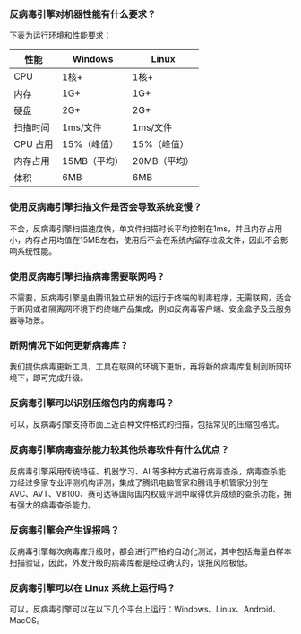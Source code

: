 ### 反病毒引擎对机器性能有什么要求？
下表为运行环境和性能要求：

| 性能 | Windows |  Linux |
| ------|--------------|-------- |
| CPU   | 1核+     |1核+ |
| 内存    | 1G+     |1G+ |
| 硬盘    | 2G+    |2G+ |
| 扫描时间  | 1ms/文件  |1ms/文件 |
| CPU 占用 | 15%（峰值） |15%（峰值） |
| 内存占用  | 15MB（平均） |20MB（平均） |
| 体积    | 6MB     | 6MB  |

### 使用反病毒引擎扫描文件是否会导致系统变慢？
不会，反病毒引擎扫描速度快，单文件扫描时长平均控制在1ms，并且内存占用小，内存占用均值在15MB左右，使用后不会在系统内留存垃圾文件，因此不会影响系统性能。

### 使用反病毒引擎扫描病毒需要联网吗？
不需要，反病毒引擎是由腾讯独立研发的运行于终端的判毒程序，无需联网，适合于断网或者隔离网环境下的终端产品集成，例如反病毒客户端、安全盒子及云服务器等场景。

### 断网情况下如何更新病毒库？
我们提供病毒更新工具，工具在联网的环境下更新，再将新的病毒库复制到断网环境下，即可完成升级。

### 反病毒引擎可以识别压缩包内的病毒吗？
可以，反病毒引擎支持市面上近百种文件格式的扫描，包括常见的压缩包格式。

### 反病毒引擎病毒查杀能力较其他杀毒软件有什么优点？
反病毒引擎采用传统特征、机器学习、AI 等多种方式进行病毒查杀，病毒查杀能力经过多家专业评测机构评测，集成了腾讯电脑管家和腾讯手机管家分别在 AVC、AVT、VB100、赛可达等国际国内权威评测中取得优异成绩的查杀功能，拥有强大的病毒查杀能力。

### 反病毒引擎会产生误报吗？
反病毒引擎每次病毒库升级时，都会进行严格的自动化测试，其中包括海量白样本扫描验证，因此，外发升级的病毒库都是经过确认的，误报风险极低。

### 反病毒引擎可以在 Linux 系统上运行吗？
可以，反病毒引擎可以在以下几个平台上运行：Windows、Linux、Android、MacOS。
